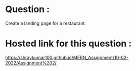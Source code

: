 # Question :
Create a landing page for a restaurant.
# Hosted link for this question :
https://shraykumar100.github.io/MERN_Assignment/10-02-2022/Assignment%202/